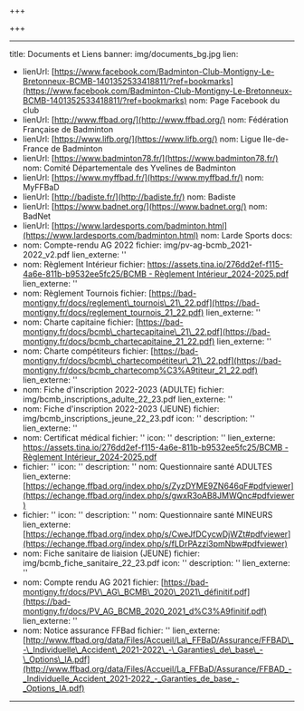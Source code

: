 +++

+++

***

title: Documents et Liens
banner: img/documents\_bg.jpg
lien:

* lienUrl: [https://www.facebook.com/Badminton-Club-Montigny-Le-Bretonneux-BCMB-1401352533418811/?ref=bookmarks](https://www.facebook.com/Badminton-Club-Montigny-Le-Bretonneux-BCMB-1401352533418811/?ref=bookmarks)
  nom: Page Facebook du club
* lienUrl: [http://www.ffbad.org/](http://www.ffbad.org/)
  nom: Fédération Française de Badminton
* lienUrl: [https://www.lifb.org/](https://www.lifb.org/)
  nom: Ligue Ile-de-France de Badminton
* lienUrl: [https://www.badminton78.fr/](https://www.badminton78.fr/)
  nom: Comité Départementale des Yvelines de Badminton
* lienUrl: [https://www.myffbad.fr/](https://www.myffbad.fr/)
  nom: MyFFBaD
* lienUrl: [http://badiste.fr/](http://badiste.fr/)
  nom: Badiste
* lienUrl: [https://www.badnet.org/](https://www.badnet.org/)
  nom: BadNet
* lienUrl: [https://www.lardesports.com/badminton.html](https://www.lardesports.com/badminton.html)
  nom: Larde Sports
  docs:
* nom: Compte-rendu AG 2022
  fichier: img/pv-ag-bcmb\_2021-2022\_v2.pdf
  lien\_externe: ''
* nom: Règlement Intérieur
  fichier: [https://assets.tina.io/276dd2ef-f115-4a6e-811b-b9532ee5fc25/BCMB - Règlement Intérieur\_2024-2025.pdf](https://bad-montigny.fr/docs/bcmb_reglementinterieur_21_22.pdf)
  lien\_externe: ''
* nom: Règlement Tournois
  fichier: [https://bad-montigny.fr/docs/reglement\_tournois\_21\_22.pdf](https://bad-montigny.fr/docs/reglement_tournois_21_22.pdf)
  lien\_externe: ''
* nom: Charte capitaine
  fichier: [https://bad-montigny.fr/docs/bcmb\_chartecapitaine\_21\_22.pdf](https://bad-montigny.fr/docs/bcmb_chartecapitaine_21_22.pdf)
  lien\_externe: ''
* nom: Charte compétiteurs
  fichier: [https://bad-montigny.fr/docs/bcmb\_chartecompétiteur\_21\_22.pdf](https://bad-montigny.fr/docs/bcmb_chartecomp%C3%A9titeur_21_22.pdf)
  lien\_externe: ''
* nom: Fiche d'inscription 2022-2023 (ADULTE)
  fichier: img/bcmb\_inscriptions\_adulte\_22\_23.pdf
  lien\_externe: ''
* nom: Fiche d'inscription 2022-2023 (JEUNE)
  fichier: img/bcmb\_inscriptions\_jeune\_22\_23.pdf
  icon: ''
  description: ''
  lien\_externe: ''
* nom: Certificat médical
  fichier: ''
  icon: ''
  description: ''
  lien\_externe: [https://assets.tina.io/276dd2ef-f115-4a6e-811b-b9532ee5fc25/BCMB - Règlement Intérieur\_2024-2025.pdf](https://echange.ffbad.org/index.php/s/nMxERAsff788dm6#pdfviewer)
* fichier: ''
  icon: ''
  description: ''
  nom: Questionnaire santé ADULTES
  lien\_externe: [https://echange.ffbad.org/index.php/s/ZyzDYME9ZN646qF#pdfviewer](https://echange.ffbad.org/index.php/s/gwxR3oAB8JMWQnc#pdfviewer)
* fichier: ''
  icon: ''
  description: ''
  nom: Questionnaire santé MINEURS
  lien\_externe: [https://echange.ffbad.org/index.php/s/CweJfDCycwDjWZt#pdfviewer](https://echange.ffbad.org/index.php/s/fLDrPAzzi3pmNbw#pdfviewer)
* nom: Fiche sanitaire de liaision (JEUNE)
  fichier: img/bcmb\_fiche\_sanitaire\_22\_23.pdf
  icon: ''
  description: ''
  lien\_externe: ''
* nom: Compte rendu AG 2021
  fichier: [https://bad-montigny.fr/docs/PV\_AG\_BCMB\_2020\_2021\_définitif.pdf](https://bad-montigny.fr/docs/PV_AG_BCMB_2020_2021_d%C3%A9finitif.pdf)
  lien\_externe: ''
* nom: Notice assurance FFBad
  fichier: ''
  lien\_externe: [http://www.ffbad.org/data/Files/Accueil/La\_FFBaD/Assurance/FFBAD\_-\_Individuelle\_Accident\_2021-2022\_-\_Garanties\_de\_base\_-\_Options\_IA.pdf](http://www.ffbad.org/data/Files/Accueil/La_FFBaD/Assurance/FFBAD_-_Individuelle_Accident_2021-2022_-_Garanties_de_base_-_Options_IA.pdf)

***
